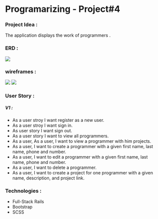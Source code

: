 # Programarizing - Project#4
 
### Project Idea : 
The application displays the work of programmers .
### ERD : 
![](https://d.top4top.io/p_1558mwfvt3.jpg)

### wireframes :
![](https://b.top4top.io/p_1558lpmjp1.jpg)
![](https://c.top4top.io/p_1558orq8x2.jpg)

### User Story :
 ##### V1 :
 * As a user stroy I want register as a new user.
 * As a user stroy I want sign in.
 * As user story I want sign out.
 * As a user story I want to view all programmers.
 * As a user, As a user, I want to view a programmer with him projects.
 * As a user, I want to create a programmer with a given first name, last name, phone and number.
 * As a user, I want to edit a programmer with a given first name, last name, phone and number.
 * As a user, I want to delete a programmer.
 * As a user, I want to create a project for one programmer with a given name, description, and project link.

 ### Technologies : 
 * Full-Stack Rails 
 * Bootstrap
 * SCSS
